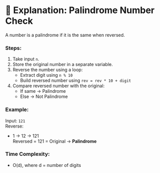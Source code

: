 # 📘 Explanation: Palindrome Number Check

A number is a palindrome if it is the same when reversed.

### Steps:
1. Take input `n`.
2. Store the original number in a separate variable.
3. Reverse the number using a loop:
   - Extract digit using `n % 10`
   - Build reversed number using `rev = rev * 10 + digit`
4. Compare reversed number with the original:
   - If same → Palindrome
   - Else → Not Palindrome

### Example:

Input: `121`  
Reverse:  
- 1 → 12 → 121  
Reversed = 121 = Original → **Palindrome**

### Time Complexity:
- O(d), where d = number of digits

